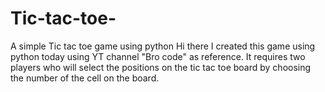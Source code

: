 # Tic-tac-toe-
A simple Tic tac toe game using python
Hi there I created this game using python today using YT channel "Bro code" as reference. 
It requires two players who will select the positions on the tic tac toe board by choosing the number of the cell on the board.
